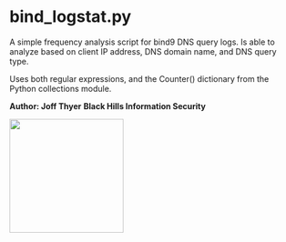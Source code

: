 # bind_logstat.py

A simple frequency analysis script for bind9 DNS query logs.
Is able to analyze based on client IP address, DNS domain name,
and DNS query type.

Uses both regular expressions, and the Counter() dictionary from the
Python collections module.

**Author: Joff Thyer**
**Black Hills Information Security**

<a href="http://www.blackhillsinfosec.com">
<img src="http://www.blackhillsinfosec.com/wp-content/uploads/2016/03/BHIS-logo-L.png" width=200px>
</a>
